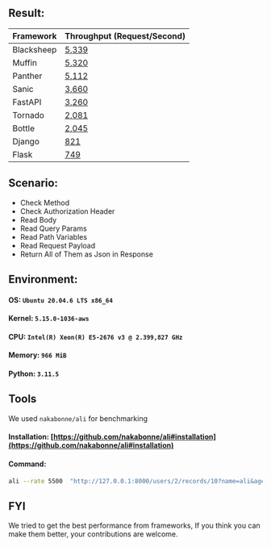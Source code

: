 ## Result:

| Framework  | Throughput (Request/Second)                                                                                |
|------------|------------------------------------------------------------------------------------------------------------|
| Blacksheep | [5,339](https://raw.githubusercontent.com/PantherPy/frameworks-benchmark/master/blacksheep/blacksheep.png) |
| Muffin     | [5,320](https://raw.githubusercontent.com/PantherPy/frameworks-benchmark/master/muffin/muffin.png)         |
| Panther    | [5,112](https://raw.githubusercontent.com/PantherPy/frameworks-benchmark/master/panther/panther.png)       |
| Sanic      | [3,660](https://raw.githubusercontent.com/PantherPy/frameworks-benchmark/master/sanic/sanic.png)           |
| FastAPI    | [3,260](https://raw.githubusercontent.com/PantherPy/frameworks-benchmark/master/fastapi/fastapi.png)       |
| Tornado    | [2,081](https://raw.githubusercontent.com/PantherPy/frameworks-benchmark/master/tornado/tornado.png)       |
| Bottle     | [2,045](https://raw.githubusercontent.com/PantherPy/frameworks-benchmark/master/bottle/bottle.png)         |
| Django     | [821](https://raw.githubusercontent.com/PantherPy/frameworks-benchmark/master/django/django.png)           |
| Flask      | [749](https://raw.githubusercontent.com/PantherPy/frameworks-benchmark/master/flask/flask.png)             |

## Scenario:

- Check Method
- Check Authorization Header
- Read Body
- Read Query Params
- Read Path Variables
- Read Request Payload
- Return All of Them as Json in Response

## Environment:

#### OS: `Ubuntu 20.04.6 LTS x86_64`

#### Kernel: `5.15.0-1036-aws`

#### CPU: `Intel(R) Xeon(R) E5-2676 v3 @ 2.399,827 GHz`

#### Memory: `966 MiB`

#### Python: `3.11.5`

## Tools

We used `nakabonne/ali` for benchmarking

#### Installation: [https://github.com/nakabonne/ali#installation](https://github.com/nakabonne/ali#installation)

#### Command:

```bash
ali --rate 5500  "http://127.0.0.1:8000/users/2/records/10?name=ali&age=26" --method=PUT -H "Authorization: Token" -H "content-type: application/json" -b "{\"text\": \"hello\"}"
```

## FYI

We tried to get the best performance from frameworks, If you think you can make them better, your contributions are
welcome.
